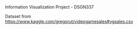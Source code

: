 Information Visualization Project - DSGN337

Dataset from https://www.kaggle.com/gregorut/videogamesales#vgsales.csv
